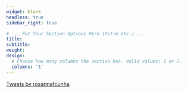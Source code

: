 ```yaml
---
widget: blank
headless: true
sidebar_right: true

# ... Put Your Section Options Here (title etc.) ...
title: 
subtitle:
weight: 
design:
  # Choose how many columns the section has. Valid values: 1 or 2.
  columns: '1'
---
```


<a class="twitter-timeline" data-lang="en" data-width="270" data-height="300" href="https://twitter.com/rosannafcunha?ref_src=twsrc%5Etfw">Tweets by rosannafcunha</a> <script async src="https://platform.twitter.com/widgets.js" charset="utf-8"></script>
